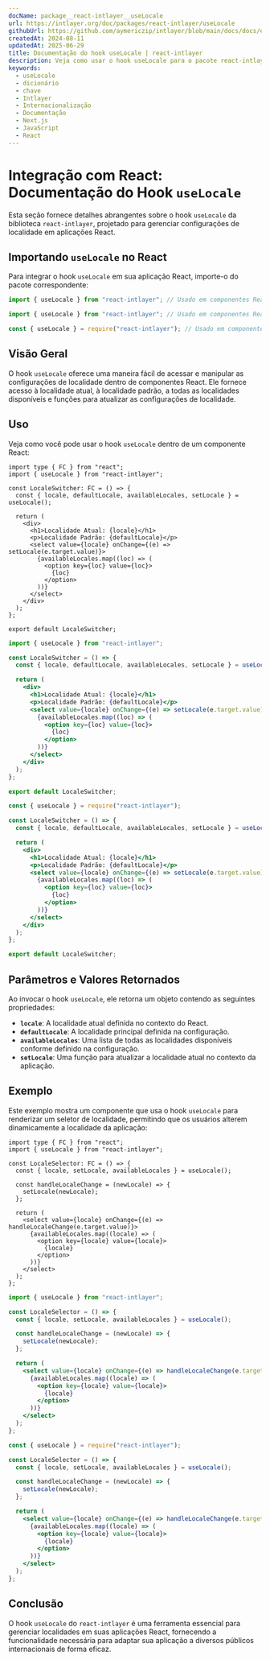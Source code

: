 ```yaml
---
docName: package__react-intlayer__useLocale
url: https://intlayer.org/doc/packages/react-intlayer/useLocale
githubUrl: https://github.com/aymericzip/intlayer/blob/main/docs/docs/en/packages/react-intlayer/useLocale.md
createdAt: 2024-08-11
updatedAt: 2025-06-29
title: Documentação do hook useLocale | react-intlayer
description: Veja como usar o hook useLocale para o pacote react-intlayer
keywords:
  - useLocale
  - dicionário
  - chave
  - Intlayer
  - Internacionalização
  - Documentação
  - Next.js
  - JavaScript
  - React
---
```


# Integração com React: Documentação do Hook `useLocale`

Esta seção fornece detalhes abrangentes sobre o hook `useLocale` da biblioteca `react-intlayer`, projetado para gerenciar configurações de localidade em aplicações React.

## Importando `useLocale` no React

Para integrar o hook `useLocale` em sua aplicação React, importe-o do pacote correspondente:

```typescript codeFormat="typescript"
import { useLocale } from "react-intlayer"; // Usado em componentes React para gerenciamento de localidade
```

```javascript codeFormat="esm"
import { useLocale } from "react-intlayer"; // Usado em componentes React para gerenciamento de localidade
```

```javascript codeFormat="commonjs"
const { useLocale } = require("react-intlayer"); // Usado em componentes React para gerenciamento de localidade
```

## Visão Geral

O hook `useLocale` oferece uma maneira fácil de acessar e manipular as configurações de localidade dentro de componentes React. Ele fornece acesso à localidade atual, à localidade padrão, a todas as localidades disponíveis e funções para atualizar as configurações de localidade.

## Uso

Veja como você pode usar o hook `useLocale` dentro de um componente React:

```tsx fileName="src/components/LocaleSwitcher.tsx" codeFormat="typescript"
import type { FC } from "react";
import { useLocale } from "react-intlayer";

const LocaleSwitcher: FC = () => {
  const { locale, defaultLocale, availableLocales, setLocale } = useLocale();

  return (
    <div>
      <h1>Localidade Atual: {locale}</h1>
      <p>Localidade Padrão: {defaultLocale}</p>
      <select value={locale} onChange={(e) => setLocale(e.target.value)}>
        {availableLocales.map((loc) => (
          <option key={loc} value={loc}>
            {loc}
          </option>
        ))}
      </select>
    </div>
  );
};

export default LocaleSwitcher;
```

```jsx fileName="src/components/LocaleSwitcher.mjx" codeFormat="esm"
import { useLocale } from "react-intlayer";

const LocaleSwitcher = () => {
  const { locale, defaultLocale, availableLocales, setLocale } = useLocale();

  return (
    <div>
      <h1>Localidade Atual: {locale}</h1>
      <p>Localidade Padrão: {defaultLocale}</p>
      <select value={locale} onChange={(e) => setLocale(e.target.value)}>
        {availableLocales.map((loc) => (
          <option key={loc} value={loc}>
            {loc}
          </option>
        ))}
      </select>
    </div>
  );
};

export default LocaleSwitcher;
```

```jsx fileName="src/components/LocaleSwitcher.csx" codeFormat="commonjs"
const { useLocale } = require("react-intlayer");

const LocaleSwitcher = () => {
  const { locale, defaultLocale, availableLocales, setLocale } = useLocale();

  return (
    <div>
      <h1>Localidade Atual: {locale}</h1>
      <p>Localidade Padrão: {defaultLocale}</p>
      <select value={locale} onChange={(e) => setLocale(e.target.value)}>
        {availableLocales.map((loc) => (
          <option key={loc} value={loc}>
            {loc}
          </option>
        ))}
      </select>
    </div>
  );
};

export default LocaleSwitcher;
```

## Parâmetros e Valores Retornados

Ao invocar o hook `useLocale`, ele retorna um objeto contendo as seguintes propriedades:

- **`locale`**: A localidade atual definida no contexto do React.
- **`defaultLocale`**: A localidade principal definida na configuração.
- **`availableLocales`**: Uma lista de todas as localidades disponíveis conforme definido na configuração.
- **`setLocale`**: Uma função para atualizar a localidade atual no contexto da aplicação.

## Exemplo

Este exemplo mostra um componente que usa o hook `useLocale` para renderizar um seletor de localidade, permitindo que os usuários alterem dinamicamente a localidade da aplicação:

```tsx fileName="src/components/LocaleSelector.tsx" codeFormat="typescript"
import type { FC } from "react";
import { useLocale } from "react-intlayer";

const LocaleSelector: FC = () => {
  const { locale, setLocale, availableLocales } = useLocale();

  const handleLocaleChange = (newLocale) => {
    setLocale(newLocale);
  };

  return (
    <select value={locale} onChange={(e) => handleLocaleChange(e.target.value)}>
      {availableLocales.map((locale) => (
        <option key={locale} value={locale}>
          {locale}
        </option>
      ))}
    </select>
  );
};
```

```jsx fileName="src/components/LocaleSelector.mjx" codeFormat="esm"
import { useLocale } from "react-intlayer";

const LocaleSelector = () => {
  const { locale, setLocale, availableLocales } = useLocale();

  const handleLocaleChange = (newLocale) => {
    setLocale(newLocale);
  };

  return (
    <select value={locale} onChange={(e) => handleLocaleChange(e.target.value)}>
      {availableLocales.map((locale) => (
        <option key={locale} value={locale}>
          {locale}
        </option>
      ))}
    </select>
  );
};
```

```jsx fileName="src/components/LocaleSelector.csx" codeFormat="commonjs"
const { useLocale } = require("react-intlayer");

const LocaleSelector = () => {
  const { locale, setLocale, availableLocales } = useLocale();

  const handleLocaleChange = (newLocale) => {
    setLocale(newLocale);
  };

  return (
    <select value={locale} onChange={(e) => handleLocaleChange(e.target.value)}>
      {availableLocales.map((locale) => (
        <option key={locale} value={locale}>
          {locale}
        </option>
      ))}
    </select>
  );
};
```

## Conclusão

O hook `useLocale` do `react-intlayer` é uma ferramenta essencial para gerenciar localidades em suas aplicações React, fornecendo a funcionalidade necessária para adaptar sua aplicação a diversos públicos internacionais de forma eficaz.
